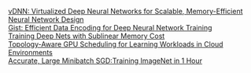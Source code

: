 [vDNN: Virtualized Deep Neural Networks for Scalable, Memory-Efficient Neural Network Design](https://arxiv.org/pdf/1602.08124.pdf)</br>
[Gist: Efficient Data Encoding for Deep Neural Network Training](https://www.microsoft.com/en-us/research/uploads/prod/2018/04/fiddle-gist-isca18.pdf)</br>
[Training Deep Nets with Sublinear Memory Cost](https://arxiv.org/pdf/1604.06174.pdf)</br>
[Topology-Aware GPU Scheduling for Learning Workloads in Cloud Environments](http://delivery.acm.org/10.1145/3130000/3126933/a17-amaral.pdf?ip=221.226.97.97&id=3126933&acc=OA&key=5A3314F2D74B117C%2E5A3314F2D74B117C%2E4D4702B0C3E38B35%2E58ED5E2A8394564E&__acm__=1542334822_adbb7aa0941ee84fdd6743a61a19174a)</br>
[Accurate, Large Minibatch SGD:Training ImageNet in 1 Hour](https://arxiv.org/pdf/1706.02677.pdf)</br>

